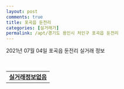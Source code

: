 ```yaml
---
layout: post
comments: true
title: 포곡읍 둔전리
categories: [실거래가]
permalink: /apt/경기도 용인시 처인구 포곡읍 둔전리
---
```


2021년 07월 04일 포곡읍 둔전리 실거래 정보

<script type="text/javascript">
  google.charts.load('current', {'packages':['corechart']});
  google.charts.setOnLoadCallback(drawChart);

  function drawChart() {
    var data = google.visualization.arrayToDataTable([['거래일', '매매', '전월세', '전매'], ['20-07', 33, 8, 0], ['20-08', 16, 11, 0], ['20-09', 21, 12, 0], ['20-10', 24, 10, 0], ['20-11', 19, 8, 0], ['20-12', 37, 10, 0], ['21-01', 47, 13, 0], ['21-02', 28, 16, 0], ['21-03', 31, 14, 0], ['21-04', 20, 15, 0], ['21-05', 20, 10, 0], ['21-06', 5, 7, 0]]);

    var options = {
      title: '최근 유형별 거래량 추이',
      legend: { position: 'bottom' }
    };

    var chart = new google.visualization.LineChart(document.getElementById('columnchart_material'));
    chart.draw(data, (options));
  }
</script>

<div id="columnchart_material" style="width: 95%; margin-left: -35px; display: block"></div>
<br>
<table>
  <tr>
    <td colspan="4" style="font-weight: bold;"><a href="https://search.naver.com/search.naver?query=포곡읍 둔전리 실거래정보없음">실거래정보없음</a></td>
  </tr>
    
</table>
    